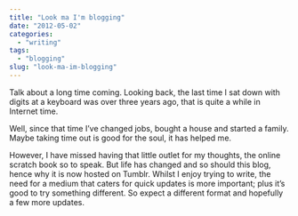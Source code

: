```yaml
---
title: "Look ma I'm blogging"
date: "2012-05-02"
categories:
  - "writing"
tags:
  - "blogging"
slug: "look-ma-im-blogging"
---
```


Talk about a long time coming. Looking back, the last time I sat down with digits at a keyboard was over three years ago, that is quite a while in Internet time.

Well, since that time I’ve changed jobs, bought a house and started a family. Maybe taking time out is good for the soul, it has helped me.

However, I have missed having that little outlet for my thoughts, the online scratch book so to speak. But life has changed and so should this blog, hence why it is now hosted on Tumblr. Whilst I enjoy trying to write, the need for a medium that caters for quick updates is more important; plus it’s good to try something different.
So expect a different format and hopefully a few more updates.
